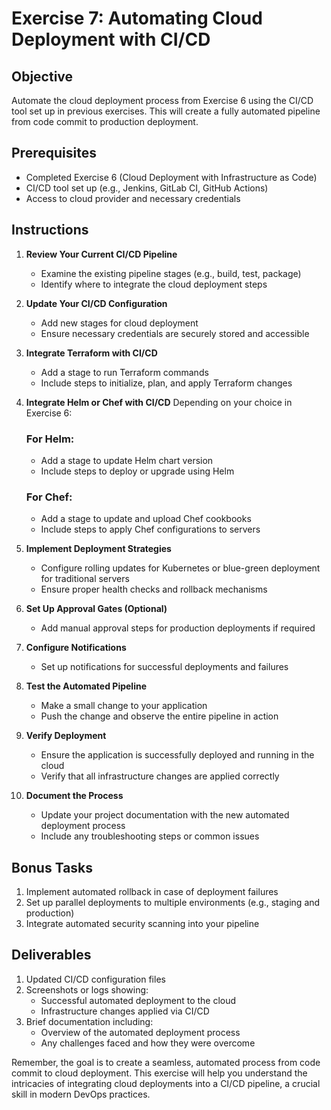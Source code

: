 # Exercise 7: Automating Cloud Deployment with CI/CD

## Objective
Automate the cloud deployment process from Exercise 6 using the CI/CD tool set up in previous exercises. This will create a fully automated pipeline from code commit to production deployment.

## Prerequisites
- Completed Exercise 6 (Cloud Deployment with Infrastructure as Code)
- CI/CD tool set up (e.g., Jenkins, GitLab CI, GitHub Actions)
- Access to cloud provider and necessary credentials

## Instructions

1. **Review Your Current CI/CD Pipeline**
   - Examine the existing pipeline stages (e.g., build, test, package)
   - Identify where to integrate the cloud deployment steps

2. **Update Your CI/CD Configuration**
   - Add new stages for cloud deployment
   - Ensure necessary credentials are securely stored and accessible

3. **Integrate Terraform with CI/CD**
   - Add a stage to run Terraform commands
   - Include steps to initialize, plan, and apply Terraform changes

4. **Integrate Helm or Chef with CI/CD**
   Depending on your choice in Exercise 6:

   ### For Helm:
   - Add a stage to update Helm chart version
   - Include steps to deploy or upgrade using Helm

   ### For Chef:
   - Add a stage to update and upload Chef cookbooks
   - Include steps to apply Chef configurations to servers

5. **Implement Deployment Strategies**
   - Configure rolling updates for Kubernetes or blue-green deployment for traditional servers
   - Ensure proper health checks and rollback mechanisms

6. **Set Up Approval Gates (Optional)**
   - Add manual approval steps for production deployments if required

7. **Configure Notifications**
   - Set up notifications for successful deployments and failures

8. **Test the Automated Pipeline**
   - Make a small change to your application
   - Push the change and observe the entire pipeline in action

9. **Verify Deployment**
   - Ensure the application is successfully deployed and running in the cloud
   - Verify that all infrastructure changes are applied correctly

10. **Document the Process**
    - Update your project documentation with the new automated deployment process
    - Include any troubleshooting steps or common issues

## Bonus Tasks
1. Implement automated rollback in case of deployment failures
2. Set up parallel deployments to multiple environments (e.g., staging and production)
3. Integrate automated security scanning into your pipeline

## Deliverables
1. Updated CI/CD configuration files
2. Screenshots or logs showing:
   - Successful automated deployment to the cloud
   - Infrastructure changes applied via CI/CD
3. Brief documentation including:
   - Overview of the automated deployment process
   - Any challenges faced and how they were overcome

Remember, the goal is to create a seamless, automated process from code commit to cloud deployment. This exercise will help you understand the intricacies of integrating cloud deployments into a CI/CD pipeline, a crucial skill in modern DevOps practices.
